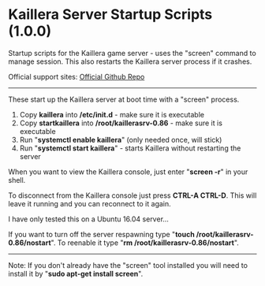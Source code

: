 # Kaillera Server Startup Scripts (1.0.0)
Startup scripts for the Kaillera game server - uses the "screen" command to manage session. This also restarts the Kaillera server process if it crashes.

Official support sites: [Official Github Repo](https://github.com/fstltna/KaillerasrvStartup)

---
These start up the Kaillera server at boot time with a "screen" process.

1. Copy **kaillera** into **/etc/init.d** - make sure it is executable
2. Copy **startkaillera** into **/root/kaillerasrv-0.86** - make sure it is executable
4. Run "**systemctl enable kaillera**" (only needed once, will stick)
5. Run "**systemctl start kaillera**" - starts Kaillera without restarting the server

When you want to view the Kaillera console, just enter "**screen -r**" in your shell.

To disconnect from the Kaillera console just press **CTRL-A CTRL-D**. This will leave it running and you can reconnect to it again.

I have only tested this on a Ubuntu 16.04 server...

If you want to turn off the server respawning type "**touch /root/kaillerasrv-0.86/nostart**". To reenable it type "**rm /root/kaillerasrv-0.86/nostart**".

---
Note: If you don't already have the "screen" tool installed you will need to install it by "**sudo apt-get install screen**".
